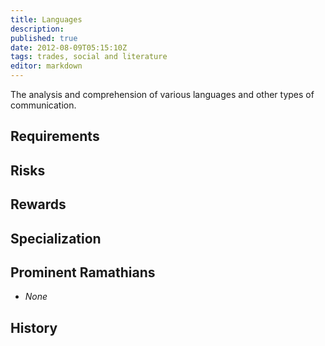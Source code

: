 ```yaml
---
title: Languages
description:
published: true
date: 2012-08-09T05:15:10Z
tags: trades, social and literature
editor: markdown
---
```


The analysis and comprehension of various languages and other types of communication.

## Requirements

## Risks

## Rewards

## Specialization

## Prominent Ramathians

- *None*

## History

